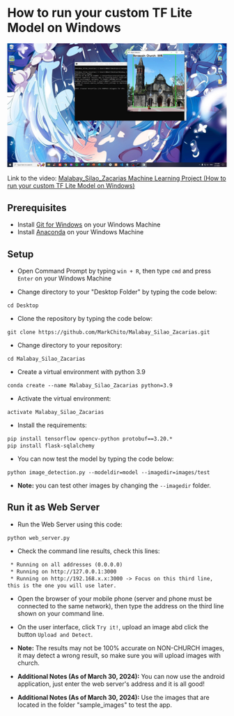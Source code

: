 # How to run your custom TF Lite Model on Windows

[![Link to my YouTube video!](https://raw.githubusercontent.com/MarkChito/Malabay_Silao_Zacarias/main/thumbnail.png)](https://youtu.be/i8Z8LUIfGZg)

Link to the video: [Malabay_Silao_Zacarias Machine Learning Project (How to run your custom TF Lite Model on Windows)](https://youtu.be/i8Z8LUIfGZg)

## Prerequisites
- Install [Git for Windows](https://git-scm.com/downloads) on your Windows Machine
- Install [Anaconda](https://www.anaconda.com/download) on your Windows Machine

## Setup
- Open Command Prompt by typing `win + R`,  then type `cmd` and press `Enter` on your Windows Machine
  
- Change directory to your "Desktop Folder" by typing the code below:
```
cd Desktop
```

- Clone the repository by typing the code below:
```
git clone https://github.com/MarkChito/Malabay_Silao_Zacarias.git
```

- Change directory to your repository:
```
cd Malabay_Silao_Zacarias
```

- Create a virtual environment with python 3.9
```
conda create --name Malabay_Silao_Zacarias python=3.9
```

- Activate the virtual environment:
```
activate Malabay_Silao_Zacarias
```

- Install the requirements:
```
pip install tensorflow opencv-python protobuf==3.20.*
pip install flask-sqlalchemy
```

- You can now test the model by typing the code below:
```
python image_detection.py --modeldir=model --imagedir=images/test
```

- **Note:** you can test other images by changing the `--imagedir` folder.

## Run it as Web Server
- Run the Web Server using this code:
```
python web_server.py
```

- Check the command line results, check this lines:
```
 * Running on all addresses (0.0.0.0)
 * Running on http://127.0.0.1:3000
 * Running on http://192.168.x.x:3000 -> Focus on this third line, this is the one you will use later.
```

- Open the browser of your mobile phone (server and phone must be connected to the same network), then type the address on the third line shown on your command line.

- On the user interface, click `Try it!`, upload an image abd click the button `Upload and Detect`.

- **Note:** The results may not be 100% accurate on NON-CHURCH images, it may detect a wrong result, so make sure you will upload images with church.
- **Additional Notes (As of March 30, 2024):** You can now use the android application, just enter the web server's address and it is all good!
- **Additional Notes (As of March 30, 2024):** Use the images that are located in the folder "sample_images" to test the app.